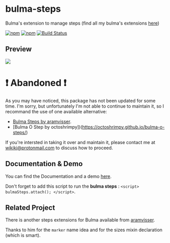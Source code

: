 # bulma-steps
Bulma's extension to manage steps
(find all my bulma's extensions [here](https://wikiki.github.io/))

[![npm](https://img.shields.io/npm/v/bulma-steps.svg)](https://www.npmjs.com/package/bulma-steps)
[![npm](https://img.shields.io/npm/dm/bulma-steps.svg)](https://www.npmjs.com/package/bulma-steps)
[![Build Status](https://travis-ci.org/Wikiki/bulma-steps.svg?branch=master)](https://travis-ci.org/Wikiki/bulma-steps)

Preview
---
<img src="./bulma-steps-example.png">

# :exclamation: Abandoned :exclamation:
As you may have noticed, this package has not been updated for some time. I'm sorry, but unfortunately I'm not able to continue to maintain it, so I recommand the use of one available alternative:
- [Bulma Steps by aramvisser](https://github.com/aramvisser/bulma-steps).
- [Bulma O Step by octoshrimpy])(https://octoshrimpy.github.io/bulma-o-steps/)

If you're intersted in taking it over and maintain it, please contact me at wikiki@protonmail.com to discuss how to proceed.

Documentation & Demo
---
You can find the Documentation and a demo [here](https://wikiki.github.io/components/steps/).

Don't forget to add this script to run the **bulma steps** : `<script> bulmaSteps.attach(); </script>`.

## Related Project

There is another steps extensions for Bulma available from
[aramvisser](https://github.com/aramvisser/bulma-steps).

Thanks to him for the ```marker``` name idea and for the sizes mixin declaration (which is smart).
